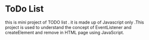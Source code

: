 # ToDo List

this is mini project of TODO list . it is made up of Javascript only .This project is used to understand the concept of EventListener and 
createElement and remove in HTML page using JavaScript.